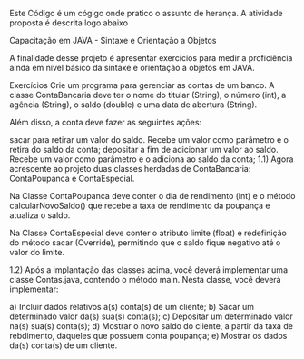 Este Código é um cógigo onde pratico o assunto de herança. 
A atividade proposta é descrita logo abaixo


Capacitação em JAVA - Sintaxe e Orientação a Objetos

A finalidade desse projeto é apresentar exercicíos para medir a proficiência ainda em nível básico da sintaxe e orientação a objetos em JAVA.

Exercícios
Crie um programa para gerenciar as contas de um banco.
A classe ContaBancaria deve ter o nome do titular (String), o número (int), a agência (String), o saldo (double) e uma data de abertura (String).

Além disso, a conta deve fazer as seguintes ações:

sacar para retirar um valor do saldo. Recebe um valor como parâmetro e o retira do saldo da conta;
depositar a fim de adicionar um valor ao saldo. Recebe um valor como parâmetro e o adiciona ao saldo da conta;
1.1) Agora acrescente ao projeto duas classes herdadas de ContaBancaria: ContaPoupanca e ContaEspecial.

Na Classe ContaPoupanca deve conter o dia de rendimento (int) e o método calcularNovoSaldo() que recebe a taxa de rendimento da poupança e atualiza o saldo.

Na Classe ContaEspecial deve conter o atributo limite (float) e redefinição do método sacar (Override), permitindo que o saldo fique negativo até o valor do limite.

1.2) Após a implantação das classes acima, você deverá implementar uma classe Contas.java, contendo o método main. Nesta classe, você deverá implementar:

a) Incluir dados relativos a(s) conta(s) de um cliente;
b) Sacar um determinado valor da(s) sua(s) conta(s);
c) Depositar um determinado valor na(s) sua(s) conta(s);
d) Mostrar o novo saldo do cliente, a partir da taxa de rebdimento, daqueles que possuem conta poupança;
e) Mostrar os dados da(s) conta(s) de um cliente.
